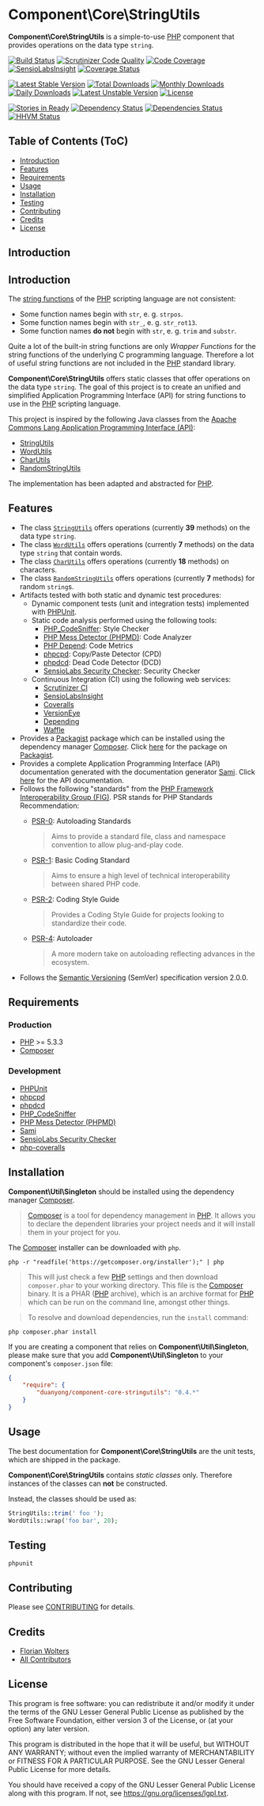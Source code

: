 # Component\Core\StringUtils

**Component\Core\StringUtils** is a simple-to-use [PHP][1] component that
provides operations on the data type `string`.

[![Build Status](https://travis-ci.org/FlorianWolters/PHP-Component-Core-StringUtils.svg)](https://travis-ci.org/FlorianWolters/PHP-Component-Core-StringUtils)
[![Scrutinizer Code Quality](https://scrutinizer-ci.com/g/FlorianWolters/PHP-Component-Core-StringUtils/badges/quality-score.png?s=0744ad1bafd52212a1611a009fba51c30e43269f)](https://scrutinizer-ci.com/g/FlorianWolters/PHP-Component-Core-StringUtils/)
[![Code Coverage](https://scrutinizer-ci.com/g/FlorianWolters/PHP-Component-Core-StringUtils/badges/coverage.png?s=994c9213d82eeadd3ecd8516a87d30cd95e07771)](https://scrutinizer-ci.com/g/FlorianWolters/PHP-Component-Core-StringUtils/)
[![SensioLabsInsight](https://insight.sensiolabs.com/projects/2f306db2-c7a1-4146-998d-c92ceec7514e/mini.png)](https://insight.sensiolabs.com/projects/2f306db2-c7a1-4146-998d-c92ceec7514e)
[![Coverage Status](https://coveralls.io/repos/FlorianWolters/PHP-Component-Core-StringUtils/badge.png?branch=master)](https://coveralls.io/r/FlorianWolters/PHP-Component-Core-StringUtils?branch=master)

[![Latest Stable Version](https://poser.pugx.org/florianwolters/component-core-stringutils/v/stable.png)](https://packagist.org/packages/florianwolters/component-core-stringutils)
[![Total Downloads](https://poser.pugx.org/florianwolters/component-core-stringutils/downloads.png)](https://packagist.org/packages/florianwolters/component-core-stringutils)
[![Monthly Downloads](https://poser.pugx.org/florianwolters/component-core-stringutils/d/monthly.png)](https://packagist.org/packages/florianwolters/component-core-stringutils)
[![Daily Downloads](https://poser.pugx.org/florianwolters/component-core-stringutils/d/daily.png)](https://packagist.org/packages/florianwolters/component-core-stringutils)
[![Latest Unstable Version](https://poser.pugx.org/florianwolters/component-core-stringutils/v/unstable.png)](https://packagist.org/packages/florianwolters/component-core-stringutils)
[![License](https://poser.pugx.org/florianwolters/component-core-stringutils/license.png)](https://packagist.org/packages/florianwolters/component-core-stringutils)

[![Stories in Ready](https://badge.waffle.io/florianwolters/php-component-core-stringutils.png?label=ready&title=Ready)](https://waffle.io/florianwolters/php-component-core-stringutils)
[![Dependency Status](https://www.versioneye.com/user/projects/51c33104007fcd000200043c/badge.png)](https://www.versioneye.com/user/projects/51c33104007fcd000200043c)
[![Dependencies Status](https://depending.in/FlorianWolters/PHP-Component-Core-StringUtils.png)](http://depending.in/FlorianWolters/PHP-Component-Core-StringUtils)
[![HHVM Status](http://hhvm.h4cc.de/badge/florianwolters/component-core-stringutils.png)](http://hhvm.h4cc.de/package/florianwolters/component-core-stringutils)

## Table of Contents (ToC)

* [Introduction](#introduction)
* [Features](#features)
* [Requirements](#requirements)
* [Usage](#usage)
* [Installation](#installation)
* [Testing](#testing)
* [Contributing](#contributing)
* [Credits](#credits)
* [License](#license)

## Introduction

## Introduction

The [string functions][100] of the [PHP][1] scripting language are not
consistent:

* Some function names begin with `str`, e. g. `strpos`.
* Some function names begin with `str_`, e. g. `str_rot13`.
* Some function names **do not** begin with `str`, e. g. `trim` and `substr`.

Quite a lot of the built-in string functions are only *Wrapper Functions* for
the string functions of the underlying C programming language. Therefore a lot
of useful string functions are not included in the [PHP][1] standard library.

**Component\Core\StringUtils** offers static classes that offer operations on
the data type `string`. The goal of this project is to create an unified and
simplified Application Programming Interface (API) for string functions to use
in the [PHP][1] scripting language.

This project is inspired by the following Java classes from the [Apache Commons
Lang Application Programming Interface (API)][101]:

* [StringUtils][102]
* [WordUtils][103]
* [CharUtils][104]
* [RandomStringUtils][105]

The implementation has been adapted and abstracted for [PHP][1].

## Features

* The class [`StringUtils`][106] offers operations (currently **39** methods)
  on the data type `string`.
* The class [`WordUtils`][107] offers operations (currently **7** methods) on
  the data type `string` that contain words.
* The class [`CharUtils`][108] offers operations (currently **18** methods) on
  characters.
* The class [`RandomStringUtils`][109] offers operations (currently **7**
  methods) for random `string`s.
* Artifacts tested with both static and dynamic test procedures:
    * Dynamic component tests (unit and integration tests) implemented with
      [PHPUnit][41].
    * Static code analysis performed using the following tools:
        * [PHP_CodeSniffer][40]: Style Checker
        * [PHP Mess Detector (PHPMD)][44]: Code Analyzer
        * [PHP Depend][45]: Code Metrics
        * [phpcpd][42]: Copy/Paste Detector (CPD)
        * [phpdcd][43]: Dead Code Detector (DCD)
        * [SensioLabs Security Checker][47]: Security Checker
    * Continuous Integration (CI) using the following web services:
        * [Scrutinizer CI][21]
        * [SensioLabsInsight][22]
        * [Coveralls][23]
        * [VersionEye][24]
        * [Depending][25]
        * [Waffle][26]
* Provides a [Packagist][3] package which can be installed using the dependency
  manager [Composer][2]. Click [here][51] for the package on [Packagist][3].
* Provides a complete Application Programming Interface (API) documentation
  generated with the documentation generator [Sami][46]. Click
  [here][52] for the API documentation.
* Follows the following "standards" from the [PHP Framework Interoperability
  Group (FIG)][10]. PSR stands for PHP Standards Recommendation:
    * [PSR-0][11]: Autoloading Standards

        > Aims to provide a standard file, class and namespace convention to
        > allow plug-and-play code.
    * [PSR-1][12]: Basic Coding Standard

        > Aims to ensure a high level of technical interoperability between
        > shared PHP code.
    * [PSR-2][13]: Coding Style Guide

        > Provides a Coding Style Guide for projects looking to standardize
        > their code.
    * [PSR-4][14]: Autoloader

        > A more modern take on autoloading reflecting advances in the
        > ecosystem.
* Follows the [Semantic Versioning][4] (SemVer) specification version 2.0.0.

## Requirements

### Production

* [PHP][1] >= 5.3.3
* [Composer][2]

### Development

* [PHPUnit][41]
* [phpcpd][42]
* [phpdcd][43]
* [PHP_CodeSniffer][40]
* [PHP Mess Detector (PHPMD)][44]
* [Sami][46]
* [SensioLabs Security Checker][47]
* [php-coveralls][48]

## Installation

**Component\Util\Singleton** should be installed using the dependency manager
[Composer][2].

> [Composer][2] is a tool for dependency management in [PHP][1]. It allows you
> to declare the dependent libraries your project needs and it will install them
> in your project for you.

The [Composer][2] installer can be downloaded with `php`.

    php -r "readfile('https://getcomposer.org/installer');" | php

> This will just check a few [PHP][1] settings and then download `composer.phar`
> to your working directory. This file is the [Composer][2] binary. It is a PHAR
> ([PHP][1] archive), which is an archive format for [PHP][1] which can be run
> on the command line, amongst other things.

> To resolve and download dependencies, run the `install` command:

    php composer.phar install

If you are creating a component that relies on **Component\Util\Singleton**,
please make sure that you add **Component\Util\Singleton** to your component's
`composer.json` file:

```json
{
    "require": {
        "duanyong/component-core-stringutils": "0.4.*"
    }
}
```

## Usage

The best documentation for **Component\Core\StringUtils** are the unit tests,
which are shipped in the package.

**Component\Core\StringUtils** contains *static classes* only. Therefore
instances of the classes can **not** be constructed.

Instead, the classes should be used as:
```php
StringUtils::trim(' foo ');
WordUtils::wrap('foo bar', 20);
```

## Testing

    phpunit

## Contributing

Please see [CONTRIBUTING](CONTRIBUTING.md) for details.

## Credits

* [Florian Wolters][9]
* [All Contributors][50]

## License

This program is free software: you can redistribute it and/or modify it under the
terms of the GNU Lesser General Public License as published by the Free Software
Foundation, either version 3 of the License, or (at your option) any later
version.

This program is distributed in the hope that it will be useful, but WITHOUT ANY
WARRANTY; without even the implied warranty of MERCHANTABILITY or FITNESS FOR A
PARTICULAR PURPOSE.  See the GNU Lesser General Public License for more details.

You should have received a copy of the GNU Lesser General Public License along
with this program. If not, see <https://gnu.org/licenses/lgpl.txt>.

[1]: https://php.net
     "PHP: Hypertext Preprocessor"
[2]: https://getcomposer.org
     "Composer"
[3]: https://packagist.org
     "Packagist"
[4]: http://semver.org
     "Semantic Versioning"
[9]: https://github.com/FlorianWolters
     "FlorianWolters · GitHub"
[10]: http://php-fig.org
      "PHP-FIG — PHP Framework Interop Group"
[11]: http://php-fig.org/psr/psr-0
      "PSR-0 requirements for autoloader interoperability"
[12]: http://php-fig.org/psr/psr-1
      "PSR-1 basic coding style guide"
[13]: http://php-fig.org/psr/psr-2
      "PSR-2 coding style guide"
[14]: http://php-fig.org/psr/psr-4
      "PSR-4: Improved Autoloading"
[20]: https://travis-ci.org
      "Travis CI"
[21]: https://scrutinizer-ci.com
      "Scrutinizer CI"
[22]: https://insight.sensiolabs.com
      "SensioLabsInsight"
[23]: https://coveralls.io
      "Coveralls"
[24]: https://versioneye.com
      "VersionEye"
[25]: https://depending.in
      "Depending"
[26]: https://waffle.io
      "Waffle"
[27]: http://hhvm.h4cc.de
      "HHVM Support in PHP Projects"
[40]: https://pear.php.net/package/PHP_CodeSniffer
      "PHP_CodeSniffer"
[41]: https://phpunit.de
      "PHPUnit"
[42]: https://github.com/sebastianbergmann/phpcpd
      "sebastianbergmann/phpcpd · GitHub"
[43]: https://github.com/sebastianbergmann/phpdcd
      "sebastianbergmann/phpdcd · GitHub"
[44]: http://phpmd.org
      "PHPMD - PHP Mess Detector"
[45]: http://pdepend.org
      "PHP Depend - Software Metrics for PHP"
[46]: https://github.com/fabpot/sami
      "fabpot/sami · GitHub"
[47]: https://github.com/sensiolabs/security-checker
      "SensioLabs Security Checker"
[48]: https://github.com/satooshi/php-coveralls
      "satooshi/php-coveralls · GitHub"
[50]: https://github.com/FlorianWolters/PHP-Component-Core-StringUtils/contributors
      "Contributors to FlorianWolters/PHP-Component-Core-StringUtils"
[51]: https://packagist.org/packages/florianwolters/component-core-stringutils
      "florianwolters/component-core-stringutils - Packagist"
[52]: http://blog.florianwolters.de/PHP-Component-Core-StringUtils
      "Application Programming Interface (API) documentation"
[100]: https://php.net/ref.strings
       "PHP: String Functions"
[101]: https://commons.apache.org/lang
       "Commons Lang"
[102]: https://commons.apache.org/proper/commons-lang/apidocs/org/apache/commons/lang3/StringUtils.html
       "StringUtils (Commons Lang 3 API)"
[103]: https://commons.apache.org/proper/commons-lang/apidocs/org/apache/commons/lang3/text/WordUtils.html
       "WordUtils (Commons Lang 3 API)"
[104]: https://commons.apache.org/proper/commons-lang/apidocs/org/apache/commons/lang3/CharUtils.html
       "CharUtils (Commons Lang 3 API)"
[105]: https://commons.apache.org/proper/commons-lang/apidocs/org/apache/commons/lang3/RandomStringUtils.html
       "RandomStringUtils (Commons Lang 3 API)"
[106]: src/main/php/StringUtils.php
       "FlorianWolters\Component\Core\StringUtils"
[107]: src/main/php/WordUtils.php
       "FlorianWolters\Component\Core\WordUtils"
[108]: src/main/php/CharUtils.php
       "FlorianWolters\Component\Core\CharUtils"
[109]: src/main/php/RandomStringUtils.php
       "FlorianWolters\Component\Core\RandomStringUtils"
